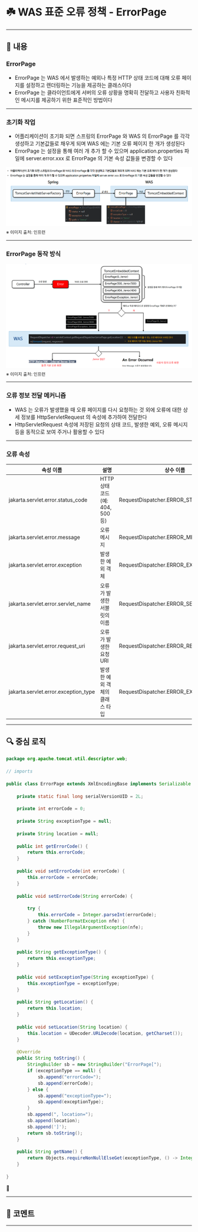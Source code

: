 # ☘️ WAS 표준 오류 정책 - ErrorPage

---

## 📖 내용

### ErrorPage
- ErrorPage 는 WAS 에서 발생하는 예외나 특정 HTTP 상태 코드에 대해 오류 페이지를 설정하고 렌더링하는 기능을 제공하는 클래스이다
- ErrorPage 는 클라이언트에게 서버의 오류 상황을 명확히 전달하고 사용자 친화적인 메시지를 제공하기 위한 표준적인 방법이다

---

### 초기화 작업
- 어플리케이션이 초기화 되면 스프링의 ErrorPage 와 WAS 의 ErrorPage 를 각각 생성하고 기본값들로 채우게 되며 WAS 에는 기본 오류 페이지 한 개가 생성된다
- ErrorPage 는 설정을 통해 여러 개 추가 할 수 있으며 application.properties 파일에 server.error.xxx 로 ErrorPage 의 기본 속성 값들을 변경할 수 있다

![image_1.png](image_1.png)
<sub>※ 이미지 출처: 인프런</sub>

---

### ErrorPage 동작 방식
![image_2.png](image_2.png)
<sub>※ 이미지 출처: 인프런</sub>

---

### 오류 정보 전달 메커니즘
- WAS 는 오류가 발생했을 때 오류 페이지를 다시 요청하는 것 외에 오류에 대한 상세 정보를 HttpServletRequest 의 속성에 추가하여 전달한다
- HttpServletRequest 속성에 저장된 요청의 상태 코드, 발생한 예외, 오류 메시지 등을 동적으로 보여 주거나 활용할 수 있다

---

### 오류 속성

| 속성 이름                                | 설명                         | 상수 이름                                  |
|--------------------------------------|----------------------------|----------------------------------------|
| jakarta.servlet.error.status_code    | HTTP 상태 코드 (예: 404, 500 등) | RequestDispatcher.ERROR_STATUS_CODE    |
| jakarta.servlet.error.message        | 오류 메시지                     | RequestDispatcher.ERROR_MESSAGE        |
| jakarta.servlet.error.exception      | 발생한 예외 객체                  | RequestDispatcher.ERROR_EXCEPTION      |
| jakarta.servlet.error.servlet_name   | 오류가 발생한 서블릿의 이름            | RequestDispatcher.ERROR_SERVLET_NAME   |
| jakarta.servlet.error.request_uri    | 오류가 발생한 요청 URI             | RequestDispatcher.ERROR_REQUEST_URI    |
| jakarta.servlet.error.exception_type | 발생한 예외 객체의 클래스 타입          | RequestDispatcher.ERROR_EXCEPTION_TYPE |

---

## 🔍 중심 로직

```java
package org.apache.tomcat.util.descriptor.web;

// imports

public class ErrorPage extends XmlEncodingBase implements Serializable {

    private static final long serialVersionUID = 2L;

    private int errorCode = 0;

    private String exceptionType = null;

    private String location = null;

    public int getErrorCode() {
        return this.errorCode;
    }

    public void setErrorCode(int errorCode) {
        this.errorCode = errorCode;
    }

    public void setErrorCode(String errorCode) {

        try {
            this.errorCode = Integer.parseInt(errorCode);
        } catch (NumberFormatException nfe) {
            throw new IllegalArgumentException(nfe);
        }
    }

    public String getExceptionType() {
        return this.exceptionType;
    }

    public void setExceptionType(String exceptionType) {
        this.exceptionType = exceptionType;
    }

    public String getLocation() {
        return this.location;
    }
    
    public void setLocation(String location) {
        this.location = UDecoder.URLDecode(location, getCharset());
    }

    @Override
    public String toString() {
        StringBuilder sb = new StringBuilder("ErrorPage[");
        if (exceptionType == null) {
            sb.append("errorCode=");
            sb.append(errorCode);
        } else {
            sb.append("exceptionType=");
            sb.append(exceptionType);
        }
        sb.append(", location=");
        sb.append(location);
        sb.append(']');
        return sb.toString();
    }

    public String getName() {
        return Objects.requireNonNullElseGet(exceptionType, () -> Integer.toString(errorCode));
    }

}
```

📌

---

## 💬 코멘트

---
